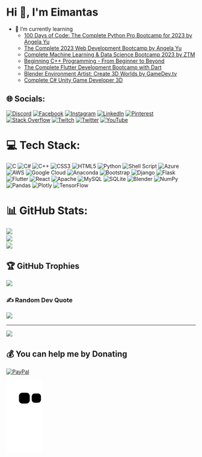 <h1>Hi 👋, I'm Eimantas</h1>

- 🌱 I’m currently learning 
    * [100 Days of Code: The Complete Python Pro Bootcamp for 2023 by Angela Yu](https://github.com/redrum88/100-Days-of-Code-Python-Bootcamp) 
    * [The Complete 2023 Web Development Bootcamp by Angela Yu](https://github.com/redrum88/Web-Development-Bootcamp)
    * [Complete Machine Learning & Data Science Bootcamp 2023 by ZTM](https://www.udemy.com/course/complete-machine-learning-and-data-science-zero-to-mastery/)
    * [Beginning C++ Programming - From Beginner to Beyond](https://www.udemy.com/course/beginning-c-plus-plus-programming/)
    * [The Complete Flutter Development Bootcamp with Dart](https://www.udemy.com/course/flutter-bootcamp-with-dart/)
    * [Blender Environment Artist: Create 3D Worlds by GameDev.tv](https://www.udemy.com/course/blenderenvironment/)
    * [Complete C# Unity Game Developer 3D](https://www.udemy.com/course/unitycourse2/)

## 🌐 Socials:
[![Discord](https://img.shields.io/badge/Discord-%237289DA.svg?logo=discord&logoColor=white)](https://discord.gg/https://discord.gg/zqkKgKsGhb) [![Facebook](https://img.shields.io/badge/Facebook-%231877F2.svg?logo=Facebook&logoColor=white)](https://facebook.com/eimantas.kulbe) [![Instagram](https://img.shields.io/badge/Instagram-%23E4405F.svg?logo=Instagram&logoColor=white)](https://instagram.com/redrum.ldk) [![LinkedIn](https://img.shields.io/badge/LinkedIn-%230077B5.svg?logo=linkedin&logoColor=white)](https://linkedin.com/in/eimantas-kulbe) [![Pinterest](https://img.shields.io/badge/Pinterest-%23E60023.svg?logo=Pinterest&logoColor=white)](https://pinterest.com/2devyni3) [![Stack Overflow](https://img.shields.io/badge/-Stackoverflow-FE7A16?logo=stack-overflow&logoColor=white)](https://stackoverflow.com/users/Unit293) [![Twitch](https://img.shields.io/badge/Twitch-%239146FF.svg?logo=Twitch&logoColor=white)](https://twitch.tv/r30rum) [![Twitter](https://img.shields.io/badge/Twitter-%231DA1F2.svg?logo=Twitter&logoColor=white)](https://twitter.com/redrum_ldk) [![YouTube](https://img.shields.io/badge/YouTube-%23FF0000.svg?logo=YouTube&logoColor=white)](https://youtube.com/@redrum-ldk9420) 

# 💻 Tech Stack:
![C](https://img.shields.io/badge/c-%2300599C.svg?style=plastic&logo=c&logoColor=white) ![C#](https://img.shields.io/badge/c%23-%23239120.svg?style=plastic&logo=c-sharp&logoColor=white) ![C++](https://img.shields.io/badge/c++-%2300599C.svg?style=plastic&logo=c%2B%2B&logoColor=white) ![CSS3](https://img.shields.io/badge/css3-%231572B6.svg?style=plastic&logo=css3&logoColor=white) ![HTML5](https://img.shields.io/badge/html5-%23E34F26.svg?style=plastic&logo=html5&logoColor=white) ![Python](https://img.shields.io/badge/python-3670A0?style=plastic&logo=python&logoColor=ffdd54) ![Shell Script](https://img.shields.io/badge/shell_script-%23121011.svg?style=plastic&logo=gnu-bash&logoColor=white) ![Azure](https://img.shields.io/badge/azure-%230072C6.svg?style=plastic&logo=azure-devops&logoColor=white) ![AWS](https://img.shields.io/badge/AWS-%23FF9900.svg?style=plastic&logo=amazon-aws&logoColor=white) ![Google Cloud](https://img.shields.io/badge/Google%20Cloud-%234285F4.svg?style=plastic&logo=google-cloud&logoColor=white) ![Anaconda](https://img.shields.io/badge/Anaconda-%2344A833.svg?style=plastic&logo=anaconda&logoColor=white) ![Bootstrap](https://img.shields.io/badge/bootstrap-%23563D7C.svg?style=plastic&logo=bootstrap&logoColor=white) ![Django](https://img.shields.io/badge/django-%23092E20.svg?style=plastic&logo=django&logoColor=white) ![Flask](https://img.shields.io/badge/flask-%23000.svg?style=plastic&logo=flask&logoColor=white) ![Flutter](https://img.shields.io/badge/Flutter-%2302569B.svg?style=plastic&logo=Flutter&logoColor=white) ![React](https://img.shields.io/badge/react-%2320232a.svg?style=plastic&logo=react&logoColor=%2361DAFB) ![Apache](https://img.shields.io/badge/apache-%23D42029.svg?style=plastic&logo=apache&logoColor=white) ![MySQL](https://img.shields.io/badge/mysql-%2300f.svg?style=plastic&logo=mysql&logoColor=white) ![SQLite](https://img.shields.io/badge/sqlite-%2307405e.svg?style=plastic&logo=sqlite&logoColor=white) ![Blender](https://img.shields.io/badge/blender-%23F5792A.svg?style=plastic&logo=blender&logoColor=white) ![NumPy](https://img.shields.io/badge/numpy-%23013243.svg?style=plastic&logo=numpy&logoColor=white) ![Pandas](https://img.shields.io/badge/pandas-%23150458.svg?style=plastic&logo=pandas&logoColor=white) ![Plotly](https://img.shields.io/badge/Plotly-%233F4F75.svg?style=plastic&logo=plotly&logoColor=white) ![TensorFlow](https://img.shields.io/badge/TensorFlow-%23FF6F00.svg?style=plastic&logo=TensorFlow&logoColor=white)
# 📊 GitHub Stats:
![](https://github-readme-stats.vercel.app/api?username=redrum88&theme=dark&hide_border=false&include_all_commits=true&count_private=true)<br/>
![](https://github-readme-streak-stats.herokuapp.com/?user=redrum88&theme=dark&hide_border=false)<br/>
![](https://github-readme-stats.vercel.app/api/top-langs/?username=redrum88&theme=dark&hide_border=false&include_all_commits=true&count_private=true&layout=compact)

## 🏆 GitHub Trophies
![](https://github-profile-trophy.vercel.app/?username=redrum88&theme=monokai&no-frame=true&no-bg=true&margin-w=4)

### ✍️ Random Dev Quote
![](https://quotes-github-readme.vercel.app/api?type=horizontal&theme=dark)

---
[![](https://visitcount.itsvg.in/api?id=redrum88&icon=2&color=0)](https://visitcount.itsvg.in)

  ## 💰 You can help me by Donating
  [![PayPal](https://img.shields.io/badge/PayPal-00457C?style=for-the-badge&logo=paypal&logoColor=white)](https://paypal.me/EKulbe) 

  
<!-- Proudly created with GPRM ( https://gprm.itsvg.in ) -->
 
  ![Feed Snake](https://github.com/redrum88/redrum88/blob/output/github-contribution-grid-snake.svg)
<!--
**redrum88/redrum88** is a ✨ _special_ ✨ repository because its `README.md` (this file) appears on your GitHub profile.

Here are some ideas to get you started:

- 🔭 I’m currently working on ...
- 🌱 I’m currently learning ...
- 👯 I’m looking to collaborate on ...
- 🤔 I’m looking for help with ...
- 💬 Ask me about ...
- 📫 How to reach me: ...
- 😄 Pronouns: ...
- ⚡ Fun fact: ...
-->
